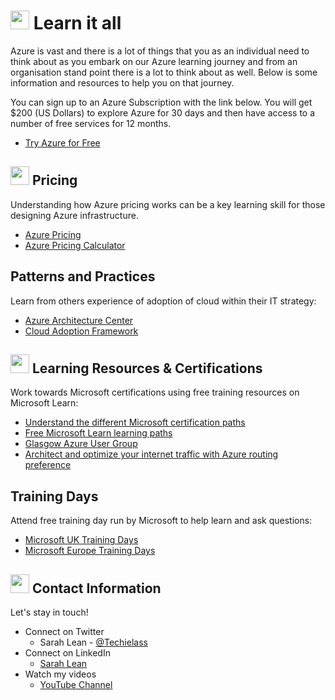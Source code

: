 # <img src="https://github.com/weeyin83/Presentations/blob/master/images/wave.gif" width="30px"> Learn it all

Azure is vast and there is a lot of things that you as an individual need to think about as you embark on our Azure learning journey and from an organisation stand point there is a lot to think about as well.  Below is some information and resources to help you on that journey. 

You can sign up to an Azure Subscription with the link below. You will get $200 (US Dollars) to explore Azure for 30 days and then have access to a number of free services for 12 months. 
- [Try Azure for Free](https://aka.ms/Try4Free)


## <img src="https://github.com/weeyin83/Presentations/blob/master/images/costs.svg" width="30px"> Pricing 
Understanding how Azure pricing works can be a key learning skill for those designing Azure infrastructure.
- [Azure Pricing](https://azure.microsoft.com/pricing/?ocid=AID3023451&WT.mc_id=modinfra-29053-salean)
- [Azure Pricing Calculator](https://azure.microsoft.com/pricing/calculator/?ocid=AID3023451&WT.mc_id=modinfra-29053-salean)

## Patterns and Practices
Learn from others experience of adoption of cloud within their IT strategy:
- [Azure Architecture Center](https://aka.ms/azure-architecture-center)
- [Cloud Adoption Framework](https://docs.microsoft.com/azure/cloud-adoption-framework/?ocid=AID3023451&WT.mc_id=modinfra-29053-salean)

## <img src="https://github.com/weeyin83/Presentations/blob/master/images/learn.svg" width="30px"> Learning Resources & Certifications 
Work towards Microsoft certifications using free training resources on Microsoft Learn:
- [Understand the different Microsoft certification paths](https://aka.ms/certificationjourney)
- [Free Microsoft Learn learning paths](https://docs.microsoft.com/learn/?ocid=AID3023451&WT.mc_id=modinfra-29053-salean)
- [Glasgow Azure User Group](https://www.gaug.co.uk)
- [Architect and optimize your internet traffic with Azure routing preference](https://azure.microsoft.com/blog/architect-and-optimize-your-internet-traffic-with-azure-routing-preference/?ocid=AID3023451&WT.mc_id=modinfra-29053-salean)

## Training Days
Attend free training day run by Microsoft to help learn and ask questions: 
- [Microsoft UK Training Days](https://www.microsoft.com/en-gb/events/training-days/)
- [Microsoft Europe Training Days](https://www.microsoft.com/en-ie/training-days)

## <img src="https://github.com/weeyin83/Presentations/blob/master/images/contact.png" width="30px"> Contact Information

Let's stay in touch! 

- Connect on Twitter
    - Sarah Lean - [@Techielass](https://twitter.com/Techielass)
- Connect on LinkedIn
    - [Sarah Lean](https://in.linkedin.com/in/sazlean)
- Watch my videos
    - [YouTube Channel](https://www.youtube.com/techielass)
